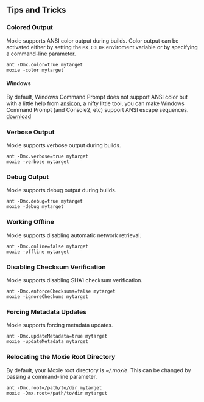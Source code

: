 ## Tips and Tricks


### Colored Output

Moxie supports ANSI color output during builds.  Color output can be activated either by setting the `MX_COLOR` enviroment variable or by specifying a command-line parameter.

    ant -Dmx.color=true mytarget
    moxie -color mytarget

#### Windows

By default, Windows Command Prompt does not support ANSI color but with a little help from [ansicon](https://github.com/adoxa/ansicon), a nifty little tool, you can make Windows Command Prompt (and Console2, etc) support ANSI escape sequences. [download](ansi151.zip)

### Verbose Output

Moxie supports verbose output during builds.

    ant -Dmx.verbose=true mytarget
    moxie -verbose mytarget

### Debug Output

Moxie supports debug output during builds.

    ant -Dmx.debug=true mytarget
    moxie -debug mytarget

### Working Offline

Moxie supports disabling automatic network retrieval.

    ant -Dmx.online=false mytarget
    moxie -offline mytarget

### Disabling Checksum Verification

Moxie supports disabling SHA1 checksum verification.

    ant -Dmx.enforceChecksums=false mytarget
    moxie -ignoreCheckums mytarget

### Forcing Metadata Updates

Moxie supports forcing metadata updates.

    ant -Dmx.updateMetadata=true mytarget
    moxie -updateMetadata mytarget

### Relocating the Moxie Root Directory

By default, your Moxie root directory is *~/.moxie*.  This can be changed by passing a command-line parameter.

    ant -Dmx.root=/path/to/dir mytarget
    moxie -Dmx.root=/path/to/dir mytarget
